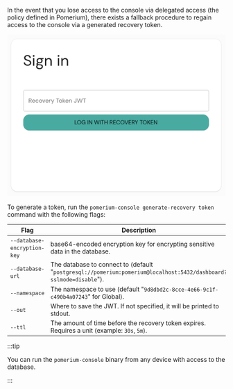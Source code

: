 In the event that you lose access to the console via delegated access (the policy defined in Pomerium), there exists a fallback procedure to regain access to the console via a generated recovery token.

![Pomerium Enterprise Recovery Sign In](docs/manage/img/recovery-token.png)

To generate a token, run the `pomerium-console generate-recovery token` command with the following flags:

| Flag | Description |
| --- | --- |
| `--database-encryption-key` | base64-encoded encryption key for encrypting sensitive data in the database. |
| `--database-url` | The database to connect to (default "`postgresql://pomerium:pomerium@localhost:5432/dashboard?sslmode=disable`"). |
| `--namespace` | The namespace to use (default "`9d8dbd2c-8cce-4e66-9c1f-c490b4a07243`" for Global). |
| `--out` | Where to save the JWT. If not specified, it will be printed to stdout. |
| `--ttl` | The amount of time before the recovery token expires. Requires a unit (example: `30s`, `5m`). |

:::tip

You can run the `pomerium-console` binary from any device with access to the database.

:::
